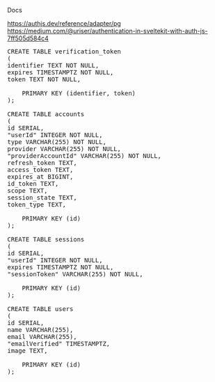 Docs

https://authjs.dev/reference/adapter/pg
https://medium.com/@uriser/authentication-in-sveltekit-with-auth-js-7ff505d584c4

<pre>
CREATE TABLE verification_token
(
identifier TEXT NOT NULL,
expires TIMESTAMPTZ NOT NULL,
token TEXT NOT NULL,

    PRIMARY KEY (identifier, token)
);

CREATE TABLE accounts
(
id SERIAL,
"userId" INTEGER NOT NULL,
type VARCHAR(255) NOT NULL,
provider VARCHAR(255) NOT NULL,
"providerAccountId" VARCHAR(255) NOT NULL,
refresh_token TEXT,
access_token TEXT,
expires_at BIGINT,
id_token TEXT,
scope TEXT,
session_state TEXT,
token_type TEXT,

    PRIMARY KEY (id)
);

CREATE TABLE sessions
(
id SERIAL,
"userId" INTEGER NOT NULL,
expires TIMESTAMPTZ NOT NULL,
"sessionToken" VARCHAR(255) NOT NULL,

    PRIMARY KEY (id)
);

CREATE TABLE users
(
id SERIAL,
name VARCHAR(255),
email VARCHAR(255),
"emailVerified" TIMESTAMPTZ,
image TEXT,

    PRIMARY KEY (id)
);
</pre>